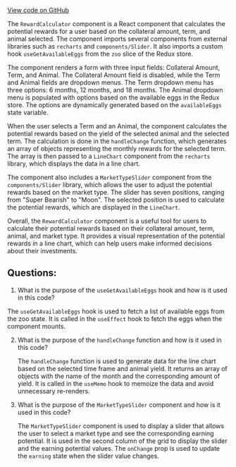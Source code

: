 [View code on GitHub](zoo-labs/zoo/blob/master/core/src/pages/reward-calculator/index.tsx)

The `RewardCalculator` component is a React component that calculates the potential rewards for a user based on the collateral amount, term, and animal selected. The component imports several components from external libraries such as `recharts` and `components/Slider`. It also imports a custom hook `useGetAvailableEggs` from the `zoo` slice of the Redux store.

The component renders a form with three input fields: Collateral Amount, Term, and Animal. The Collateral Amount field is disabled, while the Term and Animal fields are dropdown menus. The Term dropdown menu has three options: 6 months, 12 months, and 18 months. The Animal dropdown menu is populated with options based on the available eggs in the Redux store. The options are dynamically generated based on the `availableEggs` state variable.

When the user selects a Term and an Animal, the component calculates the potential rewards based on the yield of the selected animal and the selected term. The calculation is done in the `handleChange` function, which generates an array of objects representing the monthly rewards for the selected term. The array is then passed to a `LineChart` component from the `recharts` library, which displays the data in a line chart.

The component also includes a `MarketTypeSlider` component from the `components/Slider` library, which allows the user to adjust the potential rewards based on the market type. The slider has seven positions, ranging from "Super Bearish" to "Moon". The selected position is used to calculate the potential rewards, which are displayed in the `LineChart`.

Overall, the `RewardCalculator` component is a useful tool for users to calculate their potential rewards based on their collateral amount, term, animal, and market type. It provides a visual representation of the potential rewards in a line chart, which can help users make informed decisions about their investments.
## Questions: 
 1. What is the purpose of the `useGetAvailableEggs` hook and how is it used in this code?
   
   The `useGetAvailableEggs` hook is used to fetch a list of available eggs from the zoo state. It is called in the `useEffect` hook to fetch the eggs when the component mounts.

2. What is the purpose of the `handleChange` function and how is it used in this code?
   
   The `handleChange` function is used to generate data for the line chart based on the selected time frame and animal yield. It returns an array of objects with the name of the month and the corresponding amount of yield. It is called in the `useMemo` hook to memoize the data and avoid unnecessary re-renders.

3. What is the purpose of the `MarketTypeSlider` component and how is it used in this code?
   
   The `MarketTypeSlider` component is used to display a slider that allows the user to select a market type and see the corresponding earning potential. It is used in the second column of the grid to display the slider and the earning potential values. The `onChange` prop is used to update the `earning` state when the slider value changes.